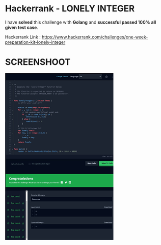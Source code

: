# Hackerrank - LONELY INTEGER
I have **solved** this challenge with **Golang** and **successful passed 100% all given test case**.

Hackerrank Link : https://www.hackerrank.com/challenges/one-week-preparation-kit-lonely-integer

# SCREENSHOOT
<img style="width:70%;" alt="plus minus" src="https://github.com/tsuryanto/Data-On-Taufiq-Suryanto/blob/73672b43a4ed782ad45f24131272d1974048e350/00%20-%20Problem%20Solving/Hackerrank/04-lonely-int/Lonely-Integer-HackerRank.jpg" />
